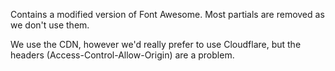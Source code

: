 
Contains a modified version of Font Awesome. 
Most partials are removed as we don't use them.

We use the CDN, however we'd really prefer to use Cloudflare, but the headers (Access-Control-Allow-Origin) are a problem.
